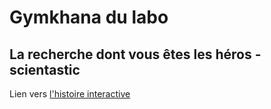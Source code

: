 # Gymkhana du labo
## La recherche dont vous êtes les héros - scientastic

Lien vers [l'histoire interactive](https://megretj.github.io/scientastic/)